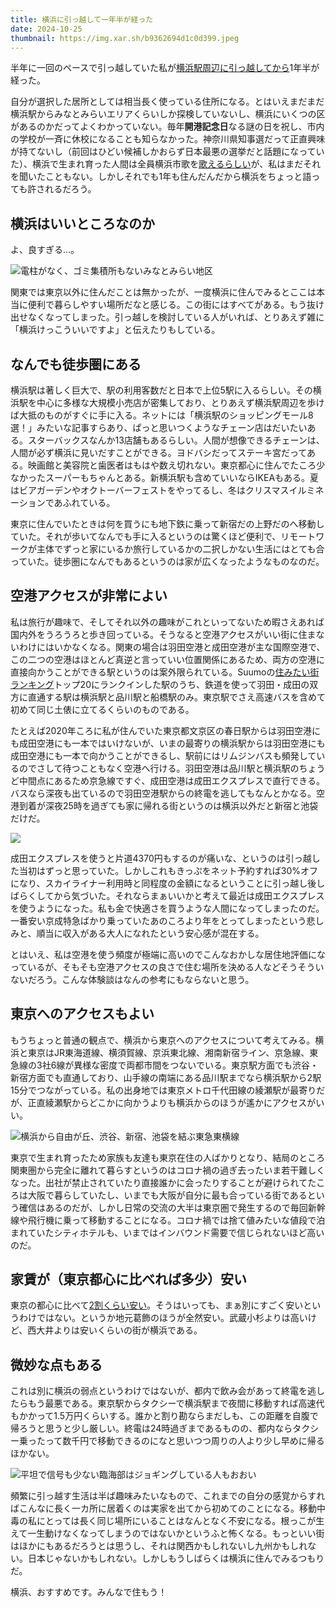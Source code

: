 ```yaml
---
title: 横浜に引っ越して一年半が経った
date: 2024-10-25
thumbnail: https://img.xar.sh/b9362694d1c0d399.jpeg
---
```


半年に一回のペースで引っ越していた私が[横浜駅周辺に引っ越してから](/post/1686405917/)1年半が経った。

自分が選択した居所としては相当長く使っている住所になる。とはいえまだまだ横浜駅からみなとみらいエリアくらいしか探検していないし、横浜にいくつの区があるのかだってよくわかっていない。毎年**開港記念日**なる謎の日を祝し、市内の学校が一斉に休校になることも知らなかった。神奈川県知事選だって正直興味が持てないし（前回はひどい候補しかおらず日本最悪の選挙だと話題になっていた）、横浜で生まれ育った人間は全員横浜市歌を[歌えるらしい](https://www.youtube.com/watch?v=KWXdX7GdciM)が、私はまだそれを聞いたこともない。しかしそれでも1年も住んだんだから横浜をちょっと語っても許されるだろう。

## 横浜はいいところなのか

よ、良すぎる...。

![電柱がなく、ゴミ集積所もないみなとみらい地区](https://img.xar.sh/b9362694d1c0d399.jpeg)

関東では東京以外に住んだことは無かったが、一度横浜に住んでみるとここは本当に便利で暮らしやすい場所だなと感じる。この街にはすべてがある。もう抜け出せなくなってしまった。引っ越しを検討している人がいれば、とりあえず雑に「横浜けっこういいですよ」と伝えたりもしている。

## なんでも徒歩圏にある

横浜駅は著しく巨大で、駅の利用客数だと日本で上位5駅に入るらしい。その横浜駅を中心に多様な大規模小売店が密集しており、とりあえず横浜駅周辺を歩けば大抵のものがすぐに手に入る。ネットには「横浜駅のショッピングモール8選！」みたいな記事すらあり、ぱっと思いつくようなチェーン店はだいたいある。スターバックスなんか13店舗もあるらしい。人間が想像できるチェーンは、人間が必ず横浜に見いだすことができる。ヨドバシだってステーキ宮だってある。映画館と美容院と歯医者はもはや数え切れない。東京都心に住んでたころ少なかったスーパーもちゃんとある。新横浜駅も含めていいならIKEAもある。夏はビアガーデンやオクトーバーフェストをやってるし、冬はクリスマスイルミネーションであふれている。

東京に住んでいたときは何を買うにも地下鉄に乗って新宿だの上野だのへ移動していた。それが歩いてなんでも手に入るというのは驚くほど便利で、リモートワークが主体でずっと家にいるか旅行しているかの二択しかない生活にはとても合っていた。徒歩圏になんでもあるというのは家が広くなったようなものなのだ。

## 空港アクセスが非常によい

私は旅行が趣味で、そしてそれ以外の趣味がこれといってないため暇さえあれば国内外をうろうろと歩き回っている。そうなると空港アクセスがいい街に住まないわけにはいかなくなる。関東の場合は羽田空港と成田空港が主な国際空港で、この二つの空港はほとんど真逆と言っていい位置関係にあるため、両方の空港に直接向かうことができる駅というのは案外限られている。Suumoの[住みたい街ランキング](https://suumo.jp/article/oyakudachi/oyaku/sumai_nyumon/data/sumimachi2024syutoken_eki/)トップ20にランクインした駅のうち、鉄道を使って羽田・成田の双方に直通する駅は横浜駅と品川駅と船橋駅のみ。東京駅でさえ高速バスを含めて初めて同じ土俵に立てるくらいのものである。

たとえば2020年ころに私が住んでいた東京都文京区の春日駅からは羽田空港にも成田空港にも一本ではいけないが、いまの最寄りの横浜駅からは羽田空港にも成田空港にも一本で向かうことができるし、駅前にはリムジンバスも頻発しているのでさして待つこともなく空港へ行ける。羽田空港は品川駅と横浜駅のちょうど中間点にあるため京急線ですぐ、成田空港は成田エクスプレスで直行できる。バスなら深夜も出ているので羽田空港駅からの終電を逃してもなんとかなる。空港到着が深夜25時を過ぎても家に帰れる街というのは横浜以外だと新宿と池袋だけだ。

![](https://img.xar.sh/68e80b25a072618d.jpeg)

成田エクスプレスを使うと片道4370円もするのが痛いな、というのは引っ越した当初はずっと思っていた。しかしこれもきっぷをネット予約すれば30%オフになり、スカイライナー利用時と同程度の金額になるということに引っ越し後しばらくしてから気づいた。それならまぁいいかと考えて最近は成田エクスプレスを使うようになった。私も金で快適さを買うような人間になってしまったのだ。一番安い京成特急ばかり乗っていたあのころより年をとってしまったという悲しみと、順当に収入がある大人になれたという安心感が混在する。

とはいえ、私は空港を使う頻度が極端に高いのでこんなおかしな居住地評価になっているが、そもそも空港アクセスの良さで住む場所を決める人などそうそういないだろう。こんな体験談はなんの参考にもならないと思う。

## 東京へのアクセスもよい

もうちょっと普通の観点で、横浜から東京へのアクセスについて考えてみる。横浜と東京はJR東海道線、横須賀線、京浜東北線、湘南新宿ライン、京急線、東急線の3社6線が異様な密度で両都市間をつないでいる。東京駅方面でも渋谷・新宿方面でも直通しており、山手線の南端にある品川駅までなら横浜駅から2駅15分でつながっている。私の出身地では東京メトロ千代田線の綾瀬駅が最寄りだが、正直綾瀬駅からどこかに向かうよりも横浜からのほうが遙かにアクセスがいい。

![横浜から自由が丘、渋谷、新宿、池袋を結ぶ東急東横線](https://img.xar.sh/ab926abc1956a486.jpeg)

東京で生まれ育ったため家族も友達も東京在住の人ばかりとなり、結局のところ関東圏から完全に離れて暮らすというのはコロナ禍の過ぎ去ったいま若干難しくなった。出社が禁止されていたり直接誰かに会ったりすることが避けられてたころは大阪で暮らしていたし、いまでも大阪が自分に最も合っている街であるという確信はあるのだが、しかし日常の交流の大半は東京圏で発生するので毎回新幹線や飛行機に乗って移動することになる。コロナ禍では捨て値みたいな値段で泊まれていたシティホテルも、いまではインバウンド需要で信じられないほど高いのだ。

## 家賃が（東京都心に比べれば多少）安い

東京の都心に比べて[2割くらい安い](https://www.homes.co.jp/chintai/tokyo/yokosuka-line/price/)。そうはいっても、まぁ別にすごく安いというわけではない。というか地元葛飾のほうが全然安い。武蔵小杉よりは高いけど、西大井よりは安いくらいの街が横浜である。

## 微妙な点もある

これは別に横浜の弱点というわけではないが、都内で飲み会があって終電を逃したらもう最悪である。東京駅からタクシーで横浜駅まで夜間に移動すれば高速代もかかって1.5万円くらいする。誰かと割り勘ならまだしも、この距離を自腹で帰ろうと思うと少し厳しい。終電は24時過ぎまであるものの、都内ならタクシー乗ったって数千円で移動できるのになと思いつつ周りの人より少し早めに帰るほかない。

![平坦で信号も少ない臨海部はジョギングしている人もおおい](https://img.xar.sh/bb4b3b123b5346f8.jpeg)

頻繁に引っ越す生活は半ば趣味みたいなもので、これまでの自分の感覚からすればこんなに長く一カ所に居着くのは実家を出てから初めてのことになる。移動中毒の私にとっては長く同じ場所にいることはなんとなく不安になる。根っこが生えて一生動けなくなってしまうのではないかというふと怖くなる。もっといい街はほかにもあるだろうとは思うし、それは関西かもしれないし九州かもしれない。日本じゃないかもしれない。しかしもうしばらくは横浜に住んでみるつもりだ。

横浜、おすすめです。みんなで住もう！


